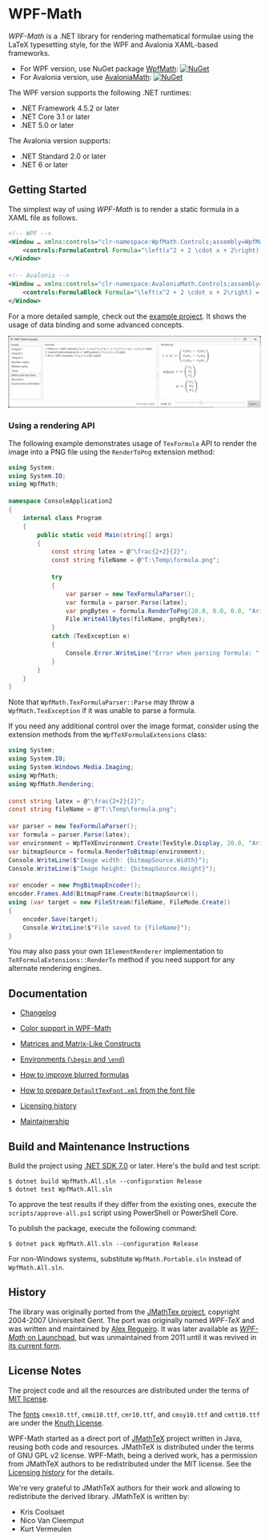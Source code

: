 WPF-Math
========

*WPF-Math* is a .NET library for rendering mathematical formulae using the LaTeX typesetting style, for the WPF and Avalonia XAML-based frameworks.

- For WPF version, use NuGet package [WpfMath][nuget-wpf]: [![NuGet][badge-nuget-wpf]][nuget-wpf]
- For Avalonia version, use [AvaloniaMath][nuget-avalonia]: [![NuGet][badge-nuget-avalonia]][nuget-avalonia]

The WPF version supports the following .NET runtimes:
- .NET Framework 4.5.2 or later
- .NET Core 3.1 or later
- .NET 5.0 or later

The Avalonia version supports:
- .NET Standard 2.0 or later
- .NET 6 or later

Getting Started
---------------

The simplest way of using *WPF-Math* is to render a static formula in a XAML file as follows.

```xml
<!-- WPF -->
<Window … xmlns:controls="clr-namespace:WpfMath.Controls;assembly=WpfMath">
    <controls:FormulaControl Formula="\left(x^2 + 2 \cdot x + 2\right) = 0" />
</Window>

<!-- Avalonia -->
<Window … xmlns:controls="clr-namespace:AvaloniaMath.Controls;assembly=AvaloniaMath">
    <controls:FormulaBlock Formula="\left(x^2 + 2 \cdot x + 2\right) = 0" />
</Window>
```

For a more detailed sample, check out the [example project][example]. It shows the usage of data binding and some advanced concepts.

![Screenshot of example project](docs/example-screenshot.png)

### Using a rendering API

The following example demonstrates usage of `TexFormula` API to render the image into a PNG file using the `RenderToPng` extension method:

```csharp
using System;
using System.IO;
using WpfMath;

namespace ConsoleApplication2
{
    internal class Program
    {
        public static void Main(string[] args)
        {
            const string latex = @"\frac{2+2}{2}";
            const string fileName = @"T:\Temp\formula.png";

            try
            {
                var parser = new TexFormulaParser();
                var formula = parser.Parse(latex);
                var pngBytes = formula.RenderToPng(20.0, 0.0, 0.0, "Arial");
                File.WriteAllBytes(fileName, pngBytes);
            }
            catch (TexException e)
            {
                Console.Error.WriteLine("Error when parsing formula: " + e.Message);
            }
        }
    }
}
```

Note that `WpfMath.TexFormulaParser::Parse` may throw a `WpfMath.TexException` if it was unable to parse a formula.

If you need any additional control over the image format, consider using the extension methods from the `WpfTeXFormulaExtensions` class:

```csharp
using System;
using System.IO;
using System.Windows.Media.Imaging;
using WpfMath;
using WpfMath.Rendering;

const string latex = @"\frac{2+2}{2}";
const string fileName = @"T:\Temp\formula.png";

var parser = new TexFormulaParser();
var formula = parser.Parse(latex);
var environment = WpfTeXEnvironment.Create(TexStyle.Display, 20.0, "Arial");
var bitmapSource = formula.RenderToBitmap(environment);
Console.WriteLine($"Image width: {bitmapSource.Width}");
Console.WriteLine($"Image height: {bitmapSource.Height}");

var encoder = new PngBitmapEncoder();
encoder.Frames.Add(BitmapFrame.Create(bitmapSource));
using (var target = new FileStream(fileName, FileMode.Create))
{
    encoder.Save(target);
    Console.WriteLine($"File saved to {fileName}");
}
```

You may also pass your own `IElementRenderer` implementation to `TeXFormulaExtensions::RenderTo` method if you need support for any alternate rendering engines.

Documentation
-------------

- [Changelog][docs.changelog]

- [Color support in WPF-Math][docs-colors]
- [Matrices and Matrix-Like Constructs][docs-matrices]
- [Environments (`\begin` and `\end`)][docs.environments]
- [How to improve blurred formulas][docs-blurred-text-issue]

- [How to prepare `DefaultTexFont.xml` from the font file][docs-prepare-font]

- [Licensing history][docs-licensing-history]

- [Maintainership][docs.maintainership]

Build and Maintenance Instructions
----------------------------------

Build the project using [.NET SDK 7.0][dotnet-sdk] or later. Here's the build and test script:

```console
$ dotnet build WpfMath.All.sln --configuration Release
$ dotnet test WpfMath.All.sln
```

To approve the test results if they differ from the existing ones, execute the `scripts/approve-all.ps1` script using PowerShell or PowerShell Core.

To publish the package, execute the following command:

```console
$ dotnet pack WpfMath.All.sln --configuration Release
```

For non-Windows systems, substitute `WpfMath.Portable.sln` instead of `WpfMath.All.sln`.

History
-------

The library was originally ported from the [JMathTex project][jmathtex], copyright 2004-2007 Universiteit Gent. The port was originally named *WPF-TeX* and was written and maintained by [Alex Regueiro][alex-regueiro]. It was later available as [*WPF-Math* on Launchpad][launchpad], but was unmaintained from 2011 until it was revived in [its current form][github].

License Notes
-------------

The project code and all the resources are distributed under the terms of [MIT license][license].

The [fonts][] `cmex10.ttf`, `cmmi10.ttf`, `cmr10.ttf`, and `cmsy10.ttf` and `cmtt10.ttf` are under the [Knuth License][knuth-license].

WPF-Math started as a direct port of [JMathTeX][jmathtex] project written in Java, reusing both code and resources. JMathTeX is distributed under the terms of GNU GPL v2 license. WPF-Math, being a derived work, has a permission from JMathTeX authors to be redistributed under the MIT license. See the [Licensing history][docs-licensing-history] for the details.

We're very grateful to JMathTeX authors for their work and allowing to redistribute the derived library. JMathTeX is written by:
- Kris Coolsaet
- Nico Van Cleemput
- Kurt Vermeulen

[docs-blurred-text-issue]: docs/blurred-text-issue.md
[docs-colors]: docs/colors.md
[docs-licensing-history]: docs/licensing-history.md
[docs-matrices]: docs/matrices.md
[docs-prepare-font]: docs/prepare-font.md
[docs.changelog]: ./CHANGELOG.md
[docs.environments]: docs/environments.md
[docs.maintainership]: ./MAINTAINERSHIP.md
[example]: src/WpfMath.Example/
[fonts]: src/WpfMath/Fonts/
[license]: LICENSE.md

[alex-regueiro]: https://github.com/alexreg
[dotnet-sdk]: https://dotnet.microsoft.com/download
[avalonia]: https://avaloniaui.net/
[github]: https://github.com/ForNeVeR/wpf-math
[jmathtex]: http://jmathtex.sourceforge.net/
[knuth-license]: http://ctan.org/license/knuth
[launchpad]: https://launchpad.net/wpf-math
[msbuild]: https://github.com/Microsoft/msbuild
[nuget-avalonia]: https://www.nuget.org/packages/AvaloniaMath/
[nuget-wpf]: https://www.nuget.org/packages/WpfMath/

[badge-nuget-avalonia]: https://img.shields.io/nuget/v/AvaloniaMath.svg
[badge-nuget-wpf]: https://img.shields.io/nuget/v/WpfMath.svg
